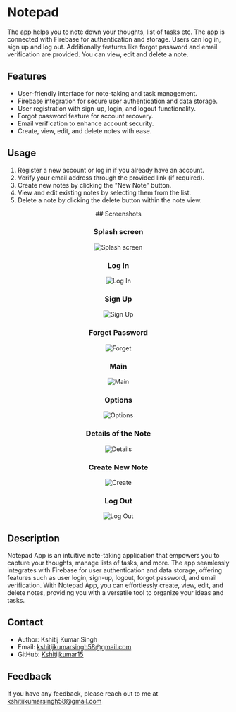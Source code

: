 # Notepad

The app helps you to note down your thoughts, list of tasks etc. The app is connected with Firebase for authentication and storage. Users can log in, sign up and log out. Additionally features like forgot password and email verification are provided. You can view, edit and delete a note. 


## Features

- User-friendly interface for note-taking and task management.
- Firebase integration for secure user authentication and data storage.
- User registration with sign-up, login, and logout functionality.
- Forgot password feature for account recovery.
- Email verification to enhance account security.
- Create, view, edit, and delete notes with ease.


## Usage

1. Register a new account or log in if you already have an account.
2. Verify your email address through the provided link (if required).
3. Create new notes by clicking the "New Note" button.
4. View and edit existing notes by selecting them from the list.
5. Delete a note by clicking the delete button within the note view.


<div align="center">
## Screenshots


### Splash screen

![Splash screen](https://github.com/Kshitijkumar15/Notepad/blob/Beginning/splash.png)

### Log In

![Log In](https://github.com/Kshitijkumar15/Notepad/blob/Beginning/login.png)

### Sign Up

![Sign Up](https://github.com/Kshitijkumar15/Notepad/blob/Beginning/signup.png)

### Forget Password 

![Forget](https://github.com/Kshitijkumar15/Notepad/blob/Beginning/forget.png)

### Main

![Main](https://github.com/Kshitijkumar15/Notepad/blob/Beginning/main.png)

### Options 

![Options](https://github.com/Kshitijkumar15/Notepad/blob/Beginning/options.png)

### Details of the Note

![Details](https://github.com/Kshitijkumar15/Notepad/blob/Beginning/details.png)

### Create New Note

![Create](https://github.com/Kshitijkumar15/Notepad/blob/Beginning/create.png)

### Log Out

![Log Out](https://github.com/Kshitijkumar15/Notepad/blob/Beginning/logout.png)

</div>

## Description

Notepad App is an intuitive note-taking application that empowers you to capture your thoughts, manage lists of tasks, and more. The app seamlessly integrates with Firebase for user authentication and data storage, offering features such as user login, sign-up, logout, forgot password, and email verification. With Notepad App, you can effortlessly create, view, edit, and delete notes, providing you with a versatile tool to organize your ideas and tasks.



## Contact

- Author: Kshitij Kumar Singh
- Email: kshitijkumarsingh58@gmail.com
- GitHub: [Kshitijkumar15](https://github.com/kshitijkumar15)


## Feedback

If you have any feedback, please reach out to me at kshitijkumarsingh58@gmail.com




